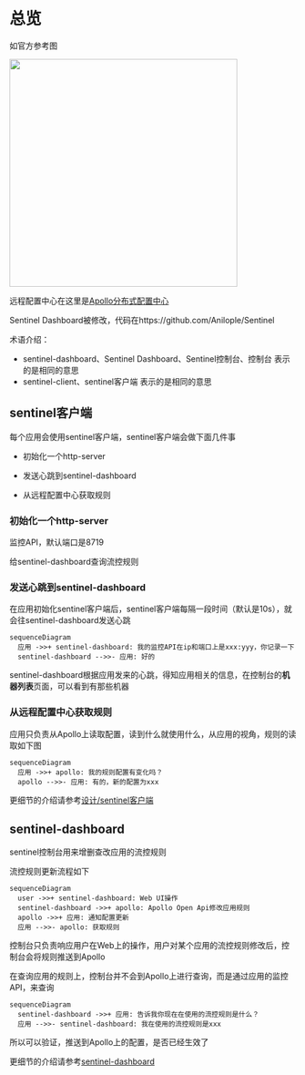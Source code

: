 # 总览


如官方参考图

<img height="400" src="https://user-images.githubusercontent.com/9434884/53381986-a0b73f00-39ad-11e9-90cf-b49158ae4b6f.png"/>

远程配置中心在这里是[Apollo分布式配置中心](https://github.com/ctripcorp/apollo/)

Sentinel Dashboard被修改，代码在https://github.com/Anilople/Sentinel

术语介绍：

* sentinel-dashboard、Sentinel Dashboard、Sentinel控制台、控制台 表示的是相同的意思
* sentinel-client、sentinel客户端 表示的是相同的意思

## sentinel客户端

每个应用会使用sentinel客户端，sentinel客户端会做下面几件事

* 初始化一个http-server

* 发送心跳到sentinel-dashboard

* 从远程配置中心获取规则

### 初始化一个http-server

监控API，默认端口是8719

给sentinel-dashboard查询流控规则

### 发送心跳到sentinel-dashboard

在应用初始化sentinel客户端后，sentinel客户端每隔一段时间（默认是10s），就会往sentinel-dashboard发送心跳

```mermaid
sequenceDiagram
  应用 ->>+ sentinel-dashboard: 我的监控API在ip和端口上是xxx:yyy，你记录一下
  sentinel-dashboard -->>- 应用: 好的
```

sentinel-dashboard根据应用发来的心跳，得知应用相关的信息，在控制台的**机器列表**页面，可以看到有那些机器

### 从远程配置中心获取规则

应用只负责从Apollo上读取配置，读到什么就使用什么，从应用的视角，规则的读取如下图

```mermaid
sequenceDiagram
  应用 ->>+ apollo: 我的规则配置有变化吗？
  apollo -->>- 应用: 有的，新的配置为xxx
```

更细节的介绍请参考[设计/sentinel客户端](zh/design/sentinel-client)

## sentinel-dashboard

sentinel控制台用来增删查改应用的流控规则

流控规则更新流程如下

```mermaid
sequenceDiagram
  user ->>+ sentinel-dashboard: Web UI操作
  sentinel-dashboard ->>+ apollo: Apollo Open Api修改应用规则
  apollo ->>+ 应用: 通知配置更新
  应用 -->>- apollo: 获取规则
```



控制台只负责响应用户在Web上的操作，用户对某个应用的流控规则修改后，控制台会将规则推送到Apollo

在查询应用的规则上，控制台并不会到Apollo上进行查询，而是通过应用的监控API，来查询

```mermaid
sequenceDiagram
  sentinel-dashboard ->>+ 应用: 告诉我你现在在使用的流控规则是什么？
  应用 -->>- sentinel-dashboard: 我在使用的流控规则是xxx
```

所以可以验证，推送到Apollo上的配置，是否已经生效了

更细节的介绍请参考[sentinel-dashboard](zh/design/sentinel-dashboard)